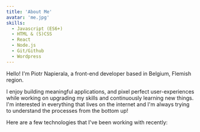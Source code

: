 ```yaml
---
title: 'About Me'
avatar: 'me.jpg'
skills:
  - Javascript (ES6+)
  - HTML & (S)CSS
  - React
  - Node.js
  - Git/Github
  - Wordpress
---
```


Hello! I'm Piotr Napierala, a front-end developer based in Belgium, Flemish region.

I enjoy building meaningful applications, and pixel perfect user-experiences while working on upgrading my skills and continuously learning new things.
I'm interested in everything that lives on the internet and I'm always trying to understand the processes from the bottom up!

Here are a few technologies that I've been working with recently:
